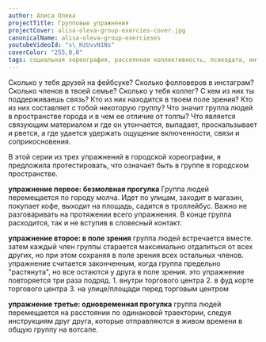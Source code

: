 ```yaml
---
author: Алиса Олева
projectTitle: Групповые упражнения
projectCover: alisa-oleva-group-exercies-cover.jpg
canonicalName: alisa-oleva-group-exercieses
youtubeVideoId: "s\_HzUvvN1Ns"
coverColor: "255,0,0"
tags: социальная хореография, рассеянная коллективность, психодата, интимные интерфейсы, аномалии коридоров, путь стоп, спортивный интерес
---
```


Сколько у тебя друзей на фейбсуке? Сколько фолловеров в инстаграм? Сколько членов в твоей семье? Сколько у тебя коллег? С кем из них ты поддерживаешь связь? Кто из них находится в твоем поле зрения? Кто из них составляет с тобой некоторую группу? Что значит группа людей в пространстве города и в чем ее отличие от толпы? Что является связующим материалом и где он утончается, выпадает, проскальзывает и рвется, а где удается удержать ощущение включенности, связи и соприкосновения.  
  
В этой серии из трех упражнений в городской хореографии, я предложила протестировать, что означает быть в группе в городском пространстве.  
  
**упражнение первое: безмолвная прогулка**
Группа людей перемещается по городу молча. Идет по улицам, заходит в магазин, покупает кофе, выходит на площадь, садится в троллейбус. Важно не разговаривать на протяжении всего упражнения. В конце группа расходится, так и не вступив в словесный контакт.  
  
**упражнение второе: в поле зрения**
группа людей встречается вместе. затем каждый член группы старается максимально отдалиться от всех других, но при этом сохраняя в поле зрения всех остальных членов. упражнение считается законченным, когда группа предельно "растянута", но все остаются у друга в поле зрения.
это упражнение повторяется три раза подряд. 1. внутри торгового центра 2. в фуд корте торгового центра 3. на улице/площади перед торговым центром  
  
**упражнение третье: одновременная прогулка**
группа людей перемещается на расстоянии по одинаковой траектории, следуя инструкциям друг друга, которые отправляются в живом времени в общую группу на вотсапе.
